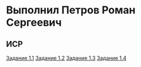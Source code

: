 # Выполнил Петров Роман Сергеевич
## ИСР
[Задание 1.1](https://github.com/Meresnes/Petrov_Roman_ivt_Practice/blob/main/ИСР/Задание%20ИСР%201.1.docx)
[Задание 1.2](https://github.com/Meresnes/Petrov_Roman_ivt_Practice/blob/main/ИСР/Задание%20ИСР%201.2%20.docx)
[Задание 1.3](https://github.com/Meresnes/Petrov_Roman_ivt_Practice/blob/main/ИСР/Задание%20ИСР%201.3.docx)
[Задание 1.4](https://github.com/Meresnes/Petrov_Roman_ivt_Practice/blob/main/ИСР/Задание%20ИСР%201.4.docx)
